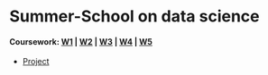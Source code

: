 # Summer-School on data science 
#### Coursework: [W1](https://github.com/Mahendra687/w1) | [W2](https://github.com/Mahendra687/W2) | [W3](https://github.com/Mahendra687/W3) | [W4](https://github.com/Mahendra687/W4) | [W5](https://github.com/Mahendra687/W5)

* [Project]()
